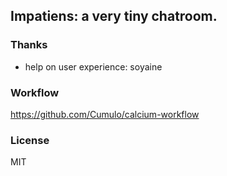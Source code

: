 
Impatiens: a very tiny chatroom.
------

### Thanks

* help on user experience: soyaine

### Workflow

https://github.com/Cumulo/calcium-workflow

### License

MIT
